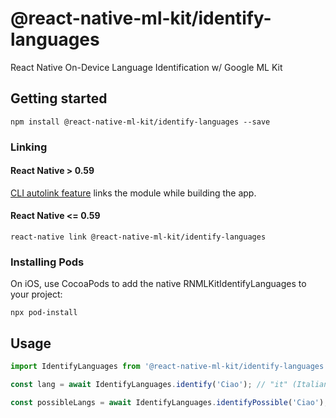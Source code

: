 # @react-native-ml-kit/identify-languages

React Native On-Device Language Identification w/ Google ML Kit

## Getting started

`npm install @react-native-ml-kit/identify-languages --save`

### Linking

#### React Native > 0.59

[CLI autolink feature](https://github.com/react-native-community/cli/blob/master/docs/autolinking.md) links the module while building the app.

#### React Native <= 0.59

`react-native link @react-native-ml-kit/identify-languages`

### Installing Pods

On iOS, use CocoaPods to add the native RNMLKitIdentifyLanguages to your project:

`npx pod-install`

## Usage

```javascript
import IdentifyLanguages from '@react-native-ml-kit/identify-languages';

const lang = await IdentifyLanguages.identify('Ciao'); // "it" (Italian)

const possibleLangs = await IdentifyLanguages.identifyPossible('Ciao'); // [{ "language": "it", "confidence": 0.9789841771125793 }, { "confidence": 0.012451663613319397, "language": "zh-Latn" }]
```
